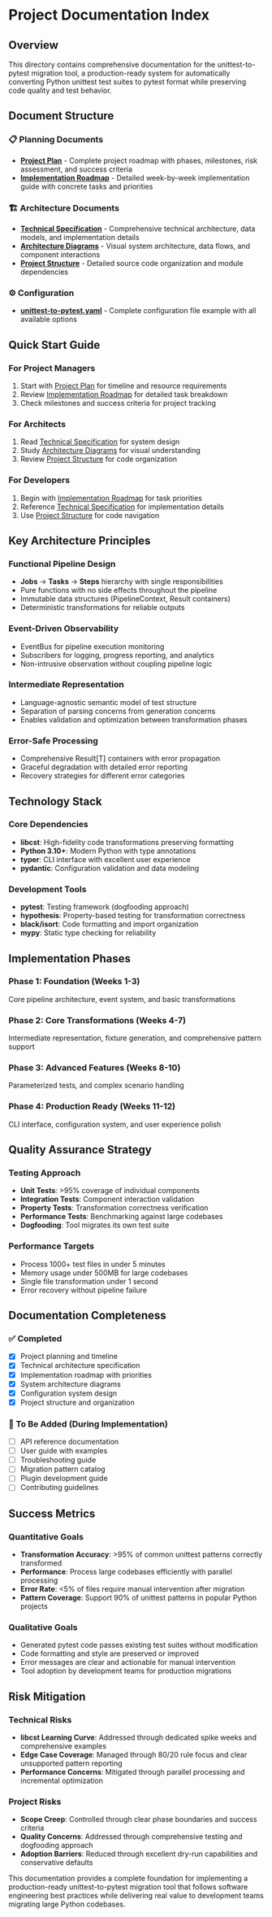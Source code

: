# Project Documentation Index

## Overview
This directory contains comprehensive documentation for the unittest-to-pytest migration tool, a production-ready system for automatically converting Python unittest test suites to pytest format while preserving code quality and test behavior.

## Document Structure

### 📋 Planning Documents
- **[Project Plan](project_plan.md)** - Complete project roadmap with phases, milestones, risk assessment, and success criteria
- **[Implementation Roadmap](implementation_roadmap.md)** - Detailed week-by-week implementation guide with concrete tasks and priorities

### 🏗️ Architecture Documents  
- **[Technical Specification](technical_specification.md)** - Comprehensive technical architecture, data models, and implementation details
- **[Architecture Diagrams](architecture_diagrams.md)** - Visual system architecture, data flows, and component interactions
- **[Project Structure](project_structure.md)** - Detailed source code organization and module dependencies

### ⚙️ Configuration
- **[unittest-to-pytest.yaml](../unittest-to-pytest.yaml)** - Complete configuration file example with all available options

## Quick Start Guide

### For Project Managers
1. Start with [Project Plan](project_plan.md) for timeline and resource requirements
2. Review [Implementation Roadmap](implementation_roadmap.md) for detailed task breakdown
3. Check milestones and success criteria for project tracking

### For Architects  
1. Read [Technical Specification](technical_specification.md) for system design
2. Study [Architecture Diagrams](architecture_diagrams.md) for visual understanding
3. Review [Project Structure](project_structure.md) for code organization

### For Developers
1. Begin with [Implementation Roadmap](implementation_roadmap.md) for task priorities
2. Reference [Technical Specification](technical_specification.md) for implementation details
3. Use [Project Structure](project_structure.md) for code navigation

## Key Architecture Principles

### Functional Pipeline Design
- **Jobs** → **Tasks** → **Steps** hierarchy with single responsibilities
- Pure functions with no side effects throughout the pipeline
- Immutable data structures (PipelineContext, Result containers)
- Deterministic transformations for reliable outputs

### Event-Driven Observability
- EventBus for pipeline execution monitoring
- Subscribers for logging, progress reporting, and analytics
- Non-intrusive observation without coupling pipeline logic

### Intermediate Representation
- Language-agnostic semantic model of test structure
- Separation of parsing concerns from generation concerns
- Enables validation and optimization between transformation phases

### Error-Safe Processing
- Comprehensive Result[T] containers with error propagation
- Graceful degradation with detailed error reporting
- Recovery strategies for different error categories

## Technology Stack

### Core Dependencies
- **libcst**: High-fidelity code transformations preserving formatting
- **Python 3.10+**: Modern Python with type annotations
- **typer**: CLI interface with excellent user experience
- **pydantic**: Configuration validation and data modeling

### Development Tools
- **pytest**: Testing framework (dogfooding approach)
- **hypothesis**: Property-based testing for transformation correctness
- **black/isort**: Code formatting and import organization
- **mypy**: Static type checking for reliability

## Implementation Phases

### Phase 1: Foundation (Weeks 1-3)
Core pipeline architecture, event system, and basic transformations

### Phase 2: Core Transformations (Weeks 4-7)  
Intermediate representation, fixture generation, and comprehensive pattern support

### Phase 3: Advanced Features (Weeks 8-10)
Parameterized tests, and complex scenario handling

### Phase 4: Production Ready (Weeks 11-12)
CLI interface, configuration system, and user experience polish

## Quality Assurance Strategy

### Testing Approach
- **Unit Tests**: >95% coverage of individual components
- **Integration Tests**: Component interaction validation  
- **Property Tests**: Transformation correctness verification
- **Performance Tests**: Benchmarking against large codebases
- **Dogfooding**: Tool migrates its own test suite

### Performance Targets
- Process 1000+ test files in under 5 minutes
- Memory usage under 500MB for large codebases
- Single file transformation under 1 second
- Error recovery without pipeline failure

## Documentation Completeness

### ✅ Completed
- [x] Project planning and timeline
- [x] Technical architecture specification  
- [x] Implementation roadmap with priorities
- [x] System architecture diagrams
- [x] Configuration system design
- [x] Project structure and organization

### 📝 To Be Added (During Implementation)
- [ ] API reference documentation
- [ ] User guide with examples
- [ ] Troubleshooting guide
- [ ] Migration pattern catalog
- [ ] Plugin development guide
- [ ] Contributing guidelines

## Success Metrics

### Quantitative Goals
- **Transformation Accuracy**: >95% of common unittest patterns correctly transformed
- **Performance**: Process large codebases efficiently with parallel processing
- **Error Rate**: <5% of files require manual intervention after migration
- **Pattern Coverage**: Support 90% of unittest patterns in popular Python projects

### Qualitative Goals
- Generated pytest code passes existing test suites without modification
- Code formatting and style are preserved or improved
- Error messages are clear and actionable for manual intervention
- Tool adoption by development teams for production migrations

## Risk Mitigation

### Technical Risks
- **libcst Learning Curve**: Addressed through dedicated spike weeks and comprehensive examples
- **Edge Case Coverage**: Managed through 80/20 rule focus and clear unsupported pattern reporting
- **Performance Concerns**: Mitigated through parallel processing and incremental optimization

### Project Risks
- **Scope Creep**: Controlled through clear phase boundaries and success criteria
- **Quality Concerns**: Addressed through comprehensive testing and dogfooding approach
- **Adoption Barriers**: Reduced through excellent dry-run capabilities and conservative defaults

This documentation provides a complete foundation for implementing a production-ready unittest-to-pytest migration tool that follows software engineering best practices while delivering real value to development teams migrating large Python codebases.
